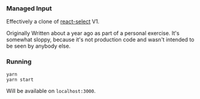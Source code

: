 ### Managed Input

Effectively a clone of [react-select](https://github.com/JedWatson/react-select) V1. 

Originally Written about a year ago as part of a personal exercise. It's somewhat sloppy, because it's not production code and wasn't intended to be seen by anybody else.

### Running
```
yarn
yarn start
```

Will be available on `localhost:3000`.